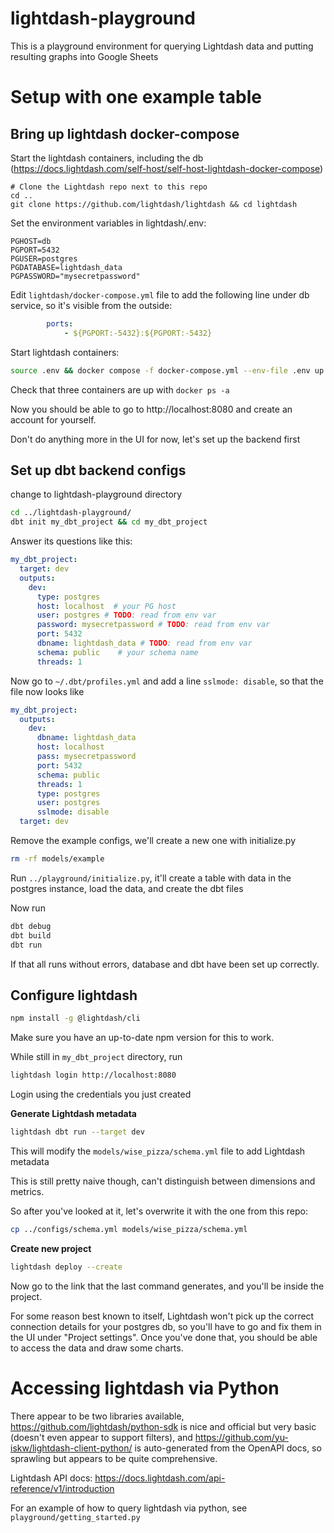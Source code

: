 # lightdash-playground

This is a playground environment for querying Lightdash data and putting resulting graphs into Google Sheets

# Setup with one example table

## Bring up lightdash docker-compose

Start the lightdash containers, including the db 
(https://docs.lightdash.com/self-host/self-host-lightdash-docker-compose)
```
# Clone the Lightdash repo next to this repo
cd ..
git clone https://github.com/lightdash/lightdash && cd lightdash
```

Set the environment variables in lightdash/.env:
```
PGHOST=db
PGPORT=5432
PGUSER=postgres
PGDATABASE=lightdash_data
PGPASSWORD="mysecretpassword"
```

Edit `lightdash/docker-compose.yml` file to add the following line
under db service, so it's visible from the outside:
```yaml
        ports:
            - ${PGPORT:-5432}:${PGPORT:-5432}
```


Start lightdash containers: 
```bash
source .env && docker compose -f docker-compose.yml --env-file .env up --detach --remove-orphans

```

Check that three containers are up with `docker ps -a`

Now you should be able to go to http://localhost:8080 and create an account for yourself.

Don't do anything more in the UI for now, let's set up the backend first

## Set up dbt backend configs

change to lightdash-playground directory
```bash
cd ../lightdash-playground/
dbt init my_dbt_project && cd my_dbt_project
```

Answer its questions like this:
```yaml
my_dbt_project:
  target: dev
  outputs:
    dev:
      type: postgres
      host: localhost  # your PG host
      user: postgres # TODO: read from env var
      password: mysecretpassword # TODO: read from env var
      port: 5432
      dbname: lightdash_data # TODO: read from env var
      schema: public    # your schema name
      threads: 1
```
Now go to `~/.dbt/profiles.yml` and add a line `sslmode: disable`, so that the file now looks like

```yaml
my_dbt_project:
  outputs:
    dev:
      dbname: lightdash_data
      host: localhost
      pass: mysecretpassword
      port: 5432
      schema: public
      threads: 1
      type: postgres
      user: postgres
      sslmode: disable
  target: dev
```

Remove the example configs, we'll create a new one with initialize.py

```bash
rm -rf models/example
```

Run `../playground/initialize.py`, it'll create a table with data in the postgres instance, load the data, and create the dbt files

Now run 
```bash
dbt debug
dbt build
dbt run
```

If that all runs without errors, database and dbt have been set up correctly.


## Configure lightdash

```bash
npm install -g @lightdash/cli
```
Make sure you have an up-to-date npm version for this to work.

While still in `my_dbt_project` directory, run
```bash
lightdash login http://localhost:8080
```
Login using the credentials you just created

**Generate Lightdash metadata**

```bash
lightdash dbt run --target dev
```

This will modify the `models/wise_pizza/schema.yml` file to add Lightdash metadata

This is still pretty naive though, can't distinguish between dimensions and metrics. 

So after you've looked at it, let's overwrite it with the one from this repo:
```bash
cp ../configs/schema.yml models/wise_pizza/schema.yml
```

**Create new project**

```bash
lightdash deploy --create
```

Now go to the link that the last command generates, and you'll be inside the project.

For some reason best known to itself, Lightdash won't pick up the correct connection
details for your postgres db, so you'll have to go and fix them in the UI
under "Project settings". Once you've done that, you should be able to access 
the data and draw some charts.

# Accessing lightdash via Python

There appear to be two libraries available, https://github.com/lightdash/python-sdk is nice and official 
but very basic (doesn't even appear to support filters), and https://github.com/yu-iskw/lightdash-client-python/ 
is auto-generated from the OpenAPI docs, so sprawling but appears to be quite comprehensive.

Lightdash API docs: https://docs.lightdash.com/api-reference/v1/introduction

For an example of how to query lightdash via python, see `playground/getting_started.py`